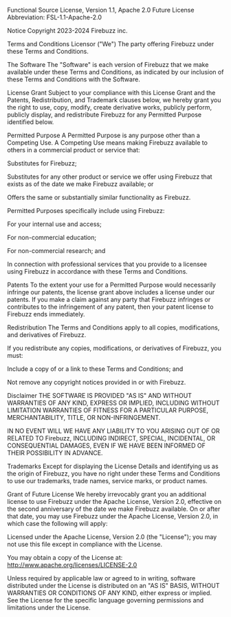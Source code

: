 Functional Source License, Version 1.1, Apache 2.0 Future License
Abbreviation: FSL-1.1-Apache-2.0

Notice
Copyright 2023-2024 Firebuzz inc.

Terms and Conditions
Licensor ("We")
The party offering Firebuzz under these Terms and Conditions.

The Software
The "Software" is each version of Firebuzz that we make available under these Terms and Conditions, as indicated by our inclusion of these Terms and Conditions with the Software.

License Grant
Subject to your compliance with this License Grant and the Patents, Redistribution, and Trademark clauses below, we hereby grant you the right to use, copy, modify, create derivative works, publicly perform, publicly display, and redistribute Firebuzz for any Permitted Purpose identified below.

Permitted Purpose
A Permitted Purpose is any purpose other than a Competing Use. A Competing Use means making Firebuzz available to others in a commercial product or service that:

Substitutes for Firebuzz;

Substitutes for any other product or service we offer using Firebuzz that exists as of the date we make Firebuzz available; or

Offers the same or substantially similar functionality as Firebuzz.

Permitted Purposes specifically include using Firebuzz:

For your internal use and access;

For non-commercial education;

For non-commercial research; and

In connection with professional services that you provide to a licensee using Firebuzz in accordance with these Terms and Conditions.

Patents
To the extent your use for a Permitted Purpose would necessarily infringe our patents, the license grant above includes a license under our patents. If you make a claim against any party that Firebuzz infringes or contributes to the infringement of any patent, then your patent license to Firebuzz ends immediately.

Redistribution
The Terms and Conditions apply to all copies, modifications, and derivatives of Firebuzz.

If you redistribute any copies, modifications, or derivatives of Firebuzz, you must:

Include a copy of or a link to these Terms and Conditions; and

Not remove any copyright notices provided in or with Firebuzz.

Disclaimer
THE SOFTWARE IS PROVIDED "AS IS" AND WITHOUT WARRANTIES OF ANY KIND, EXPRESS OR IMPLIED, INCLUDING WITHOUT LIMITATION WARRANTIES OF FITNESS FOR A PARTICULAR PURPOSE, MERCHANTABILITY, TITLE, OR NON-INFRINGEMENT.

IN NO EVENT WILL WE HAVE ANY LIABILITY TO YOU ARISING OUT OF OR RELATED TO Firebuzz, INCLUDING INDIRECT, SPECIAL, INCIDENTAL, OR CONSEQUENTIAL DAMAGES, EVEN IF WE HAVE BEEN INFORMED OF THEIR POSSIBILITY IN ADVANCE.

Trademarks
Except for displaying the License Details and identifying us as the origin of Firebuzz, you have no right under these Terms and Conditions to use our trademarks, trade names, service marks, or product names.

Grant of Future License
We hereby irrevocably grant you an additional license to use Firebuzz under the Apache License, Version 2.0, effective on the second anniversary of the date we make Firebuzz available. On or after that date, you may use Firebuzz under the Apache License, Version 2.0, in which case the following will apply:

Licensed under the Apache License, Version 2.0 (the "License"); you may not use this file except in compliance with the License.

You may obtain a copy of the License at:
http://www.apache.org/licenses/LICENSE-2.0

Unless required by applicable law or agreed to in writing, software distributed under the License is distributed on an "AS IS" BASIS, WITHOUT WARRANTIES OR CONDITIONS OF ANY KIND, either express or implied. See the License for the specific language governing permissions and limitations under the License.
